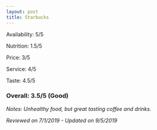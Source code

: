 ```yaml
--- 
layout: post 
title: Starbucks 
--- 
```


Availability: 5/5 

Nutrition: 1.5/5

Price: 3/5 
 
Service: 4/5 

Taste: 4.5/5 
 
### Overall: 3.5/5 (Good) 

*Notes: Unhealthy food, but great tasting coffee and drinks.* 

*Reviewed on 7/1/2019 - Updated on 9/5/2019* 
